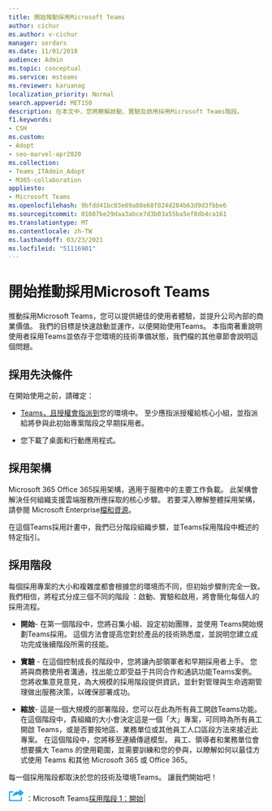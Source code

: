 ```yaml
---
title: 開始推動採用Microsoft Teams
author: cichur
ms.author: v-cichur
manager: serdars
ms.date: 11/01/2018
audience: Admin
ms.topic: conceptual
ms.service: msteams
ms.reviewer: karuanag
localization_priority: Normal
search.appverid: MET150
description: 在本文中，您將瞭解啟動、實驗及啟用採用Microsoft Teams階段。
f1.keywords:
- CSH
ms.custom:
- Adopt
- seo-marvel-apr2020
ms.collection:
- Teams_ITAdmin_Adopt
- M365-collaboration
appliesto:
- Microsoft Teams
ms.openlocfilehash: 9bfdd41bc03e89a08e68f024d284b63d9d3fbbe6
ms.sourcegitcommit: 01087be29daa3abce7d3b03a55ba5ef8db4ca161
ms.translationtype: MT
ms.contentlocale: zh-TW
ms.lasthandoff: 03/23/2021
ms.locfileid: "51116901"
---
```

# <a name="get-started-driving-adoption-of-microsoft-teams"></a>開始推動採用Microsoft Teams

推動採用Microsoft Teams，您可以提供絕佳的使用者體驗，並提升公司內部的商業價值。 我們的目標是快速啟動並運作，以便開始使用Teams。 本指南著重說明使用者採用Teams並依存于您環境的技術準備狀態，我們檔的其他章節會說明這個問題。

## <a name="adoption-prerequisites"></a>採用先決條件

在開始使用之前，請確定：

- [Teams，](get-clients.md)[且授權會指派到](/office365/servicedescriptions/teams-service-description)您的環境中。 至少應指派授權給核心小組，並指派給將參與此初始專案階段之早期採用者。

- 您下載了桌面和行動應用程式。 

## <a name="adoption-framework"></a>採用架構

Microsoft 365 Office 365採用架構，適用于服務中的主要工作負載。 此架構會解決任何組織支援雲端服務所應採取的核心步驟。 若要深入瞭解整體採用架構，請參閱 Microsoft Enterprise[檔和資源](/microsoft-365/enterprise/)。 

在這個Teams採用計畫中，我們已分階段組織步驟，並Teams採用階段中概述的特定指引。 [](#adoption-phases)

## <a name="adoption-phases"></a>採用階段 

每個採用專案的大小和複雜度都會根據您的環境而不同，但初始步驟則完全一致。 我們相信，將程式分成三個不同的階段 ：啟動、實驗和啟用，將會簡化每個人的採用流程。  

- **開始**- 在第一個階段中，您將召集小組、設定初始團隊，並使用 Teams開始規劃Teams採用。 這個方法會提高您對於產品的技術熟悉度，並説明您建立成功完成後續階段所需的技能。 

- **實驗** - 在這個控制成長的階段中，您將讓內部領軍者和早期採用者上手。 您將與商務使用者溝通，找出能立即受益于共同合作和通訊功能Teams案例。 您將收集意見意見，為大規模的採用階段提供資訊，並針對管理與生命週期管理做出服務決策，以確保部署成功。

- **縮放**- 這是一個大規模的部署階段，您可以在此為所有員工開啟Teams功能。 在這個階段中，貴組織的大小會決定這是一個「大」專案，可同時為所有員工開啟 Teams，或是否要按地區、業務單位或其他員工人口區段方法來接近此專案。 在這個階段中，您將移至連續傳遞模型。 員工、領導者和業務單位會想要擴大 Teams 的使用範圍，並需要訓練和您的參與，以瞭解如何以最佳方式使用 Teams 和其他 Microsoft 365 或 Office 365。

每一個採用階段都取決於您的技術及環境Teams。 讓我們開始吧！


![代表下一個步驟的圖示 ](media/teams-adoption-next-icon.png) ：Microsoft Teams[採用階段 1：開始](teams-adoption-phase1.md)|